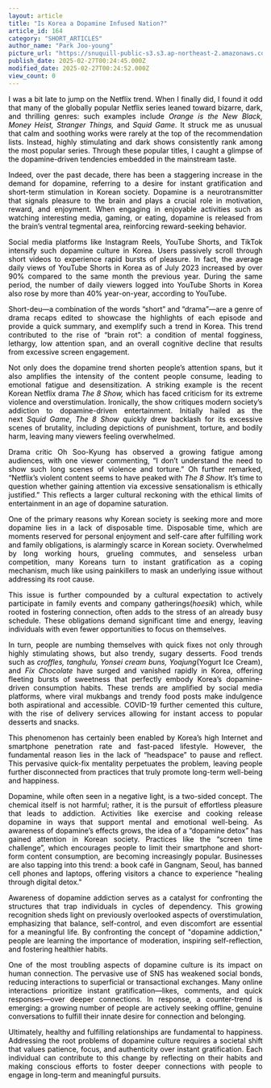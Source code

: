 ```yaml
---
layout: article
title: "Is Korea a Dopamine Infused Nation?"
article_id: 164
category: "SHORT_ARTICLES"
author_name: "Park Joo-young"
picture_url: "https://snuquill-public-s3.s3.ap-northeast-2.amazonaws.com/photo/article/67221c43-e664-4f41-bce7-dabc8324b3fb.png"
publish_date: 2025-02-27T00:24:45.000Z
modified_date: 2025-02-27T00:24:52.000Z
view_count: 0
---
```


<p style="text-align:justify;"><span style="background-color:transparent;color:#000000;">I was a bit late to jump on the Netflix trend. When I finally did, I found it odd that many of the globally popular Netflix series leaned toward bizarre, dark, and thrilling genres: such examples include<i> Orange is the New Black, Money Heist, Stranger Things,&nbsp;</i>and&nbsp;<i>Squid Game</i>. It struck me as unusual that calm and soothing works were rarely at the top of the recommendation lists. Instead, highly stimulating and dark shows consistently rank among the most popular series. Through these popular titles, I caught a glimpse of the dopamine-driven tendencies embedded in the mainstream taste.</span></p><p style="text-align:justify;"><span style="background-color:transparent;color:#000000;">Indeed, over the past decade, there has been a staggering increase in the demand for dopamine, referring to a desire for instant gratification and short-term stimulation in Korean society. Dopamine is a neurotransmitter that signals pleasure to the brain and plays a crucial role in motivation, reward, and enjoyment. When engaging in enjoyable activities such as watching interesting media, gaming, or eating, dopamine is released from the brain’s ventral tegmental area, reinforcing reward-seeking behavior.</span></p><p style="text-align:justify;"><span style="background-color:transparent;color:#000000;">Social media platforms like Instagram Reels, YouTube Shorts, and TikTok intensify such dopamine culture in Korea. Users passively scroll through short videos to experience rapid bursts of pleasure. In fact, the average daily views of YouTube Shorts in Korea as of July 2023 increased by over 90% compared to the same month the previous year. During the same period, the number of daily viewers logged into YouTube Shorts in Korea also rose by more than 40% year-on-year, according to YouTube.&nbsp;</span></p><p style="text-align:justify;"><span style="background-color:transparent;color:#000000;">Short-deu—a combination of the words “short” and “drama”—are a genre of drama recaps edited to showcase the highlights of each episode and provide a quick summary, and exemplify such a trend in Korea. This trend contributed to the rise of “brain rot”: a condition of mental fogginess, lethargy, low attention span, and an overall cognitive decline that results from excessive screen engagement.</span></p><p style="text-align:justify;"><span style="background-color:transparent;color:#000000;">Not only does the dopamine trend shorten people’s attention spans, but it also amplifies the intensity of the content people consume, leading to emotional fatigue and desensitization. A striking example is the recent Korean Netflix drama&nbsp;<i>The 8 Show,</i> which has faced criticism for its extreme violence and overstimulation. Ironically, the show critiques modern society’s addiction to dopamine-driven entertainment. Initially hailed as the next&nbsp;<i>Squid Game</i>,&nbsp;<i>The 8 Show</i> quickly drew backlash for its excessive scenes of brutality, including depictions of punishment, torture, and bodily harm, leaving many viewers feeling overwhelmed.&nbsp;&nbsp;</span></p><p style="text-align:justify;"><span style="background-color:transparent;color:#000000;">Drama critic Oh Soo-Kyung has observed a growing fatigue among audiences, with one viewer commenting, “I don’t understand the need to show such long scenes of violence and torture.” Oh further remarked, “Netflix’s violent content seems to have peaked with&nbsp;<i>The 8 Show</i>. It’s time to question whether gaining attention via excessive sensationalism is ethically justified.” This reflects a larger cultural reckoning with the ethical limits of entertainment in an age of dopamine saturation.&nbsp;</span></p><p style="text-align:justify;"><span style="background-color:transparent;color:#000000;">One of the primary reasons why Korean society is seeking more and more dopamine lies in a lack of disposable time. Disposable time, which are moments reserved for personal enjoyment and self-care after fulfilling work and family obligations, is alarmingly scarce in Korean society. Overwhelmed by long working hours, grueling commutes, and senseless urban competition, many Koreans turn to instant gratification as a coping mechanism, much like using painkillers to mask an underlying issue without addressing its root cause.&nbsp;&nbsp;</span></p><p style="text-align:justify;"><span style="background-color:transparent;color:#000000;">This issue is further compounded by a cultural expectation to actively participate in family events and company gatherings(<i>hoesik</i>) which, while rooted in fostering connection, often adds to the stress of an already busy schedule. These obligations demand significant time and energy, leaving individuals with even fewer opportunities to focus on themselves.&nbsp;</span></p><p style="text-align:justify;"><span style="background-color:transparent;color:#000000;">In turn, people are numbing themselves with quick fixes not only through highly stimulating shows, but also trendy, sugary desserts. Food trends such as&nbsp;<i>croffles, tanghulu, Yonsei cream buns, Yoajung</i>(Yogurt Ice Cream), and&nbsp;<i>Fix Chocolate</i> have surged and vanished rapidly in Korea, offering fleeting bursts of sweetness that perfectly embody Korea’s dopamine-driven consumption habits. These trends are amplified by social media platforms, where viral mukbangs and trendy food posts make indulgence both aspirational and accessible. COVID-19 further cemented this culture, with the rise of delivery services allowing for instant access to popular desserts and snacks.&nbsp;</span></p><p style="text-align:justify;"><span style="background-color:transparent;color:#000000;">This phenomenon has certainly been enabled by Korea’s high Internet and smartphone penetration rate and fast-paced lifestyle. However, the fundamental reason lies in the lack of “headspace” to pause and reflect. This pervasive quick-fix mentality perpetuates the problem, leaving people further disconnected from practices that truly promote long-term well-being and happiness.&nbsp;</span></p><p style="text-align:justify;"><span style="background-color:transparent;color:#000000;">Dopamine, while often seen in a negative light, is a two-sided concept. The chemical itself is not harmful; rather, it is the pursuit of effortless pleasure that leads to addiction. Activities like exercise and cooking release dopamine in ways that support mental and emotional well-being. As awareness of dopamine’s effects grows, the idea of a “dopamine detox” has gained attention in Korean society. Practices like the “screen time challenge”, which encourages people to limit their smartphone and short-form content consumption, are becoming increasingly popular. Businesses are also tapping into this trend: a book café in Gangnam, Seoul, has banned cell phones and laptops, offering visitors a chance to experience "healing through digital detox."</span></p><p style="text-align:justify;"><span style="background-color:transparent;color:#000000;">Awareness of dopamine addiction serves as a catalyst for confronting the structures that trap individuals in cycles of dependency. This growing recognition sheds light on previously overlooked aspects of overstimulation, emphasizing that balance, self-control, and even discomfort are essential for a meaningful life. By confronting the concept of "dopamine addiction," people are learning the importance of moderation, inspiring self-reflection, and fostering healthier habits.</span></p><p style="text-align:justify;"><span style="background-color:transparent;color:#000000;">One of the most troubling aspects of dopamine culture is its impact on human connection. The pervasive use of SNS has weakened social bonds, reducing interactions to superficial or transactional exchanges. Many online interactions prioritize instant gratification—likes, comments, and quick responses—over deeper connections. In response, a counter-trend is emerging: a growing number of people are actively seeking offline, genuine conversations to fulfill their innate desire for connection and belonging.</span></p><p style="text-align:justify;"><span style="background-color:transparent;color:#000000;">Ultimately, healthy and fulfilling relationships are fundamental to happiness. Addressing the root problems of dopamine culture requires a societal shift that values patience, focus, and authenticity over instant gratification. Each individual can contribute to this change by reflecting on their habits and making conscious efforts to foster deeper connections with people to engage in long-term and meaningful pursuits.&nbsp;</span></p>
